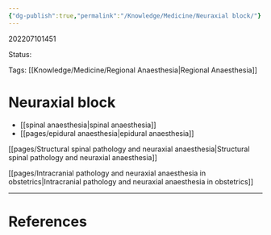 ```yaml
---
{"dg-publish":true,"permalink":"/Knowledge/Medicine/Neuraxial block/"}
---
```



202207101451

Status: 

Tags: [[Knowledge/Medicine/Regional Anaesthesia\|Regional Anaesthesia]]

# Neuraxial block
- [[spinal anaesthesia\|spinal anaesthesia]]
- [[pages/epidural anaesthesia\|epidural anaesthesia]]

[[pages/Structural spinal pathology and neuraxial anaesthesia\|Structural spinal pathology and neuraxial anaesthesia]]

[[pages/Intracranial pathology and neuraxial anaesthesia in obstetrics\|Intracranial pathology and neuraxial anaesthesia in obstetrics]]


___
# References